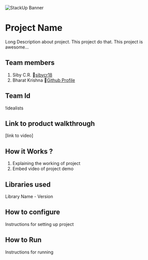 ![StackUp Banner](https://tinkerhub.frappe.cloud/files/stackup%20banner.jpeg)

# Project Name
Long Description about project. This project do that. This project is awesome...

## Team members
1. Siby C.R. 🔗[sibycr18](https://github.com/sibycr18)
2. Bharat Krishna 🔗[Github Profile](https://github.com/sibycr18)

## Team Id
!idealists

## Link to product walkthrough
[link to video]

## How it Works ?
1. Explaining the working of project
2. Embed video of project demo

## Libraries used
Library Name - Version

## How to configure
Instructions for setting up project

## How to Run
Instructions for running

